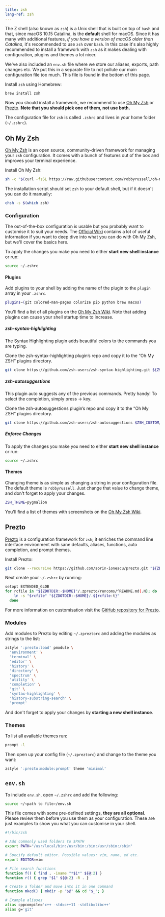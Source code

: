 ```yaml
---
title: zsh
lang-ref: zsh
---
```



The Z shell (also known as `zsh`) is a Unix shell that is built on top of `bash`
and that, since macOS 10.15 Catalina, is the **default** shell for macOS.
Since it has many with additional features, _if you have a version of macOS older than Catalina_,
it's recommended to use `zsh` over `bash`. In this case it's also highly recommended to install a framework with
`zsh` as it makes dealing with configuration, plugins and themes a lot nicer.

We've also included an `env.sh` file where we store our aliases, exports, path
changes etc. We put this in a separate file to not pollute our main
configuration file too much. This file is found in the bottom of this page.

Install `zsh` using Homebrew:

```sh
brew install zsh
```

Now you should install a framework, we recommend to use [Oh My Zsh](https://github.com/robbyrussell/oh-my-zsh)
or [Prezto](https://github.com/sorin-ionescu/prezto). **Note that you should
pick one of them, not use both.**

The configuration file for `zsh` is called `.zshrc` and lives in your home
folder (`~/.zshrc`).

## Oh My Zsh

[Oh My Zsh](https://github.com/robbyrussell/oh-my-zsh) is an open source,
community-driven framework for managing your `zsh` configuration. It comes
with a bunch of features out of the box and improves your terminal experience.

Install Oh My Zsh:

```sh
sh -c "$(curl -fsSL https://raw.githubusercontent.com/robbyrussell/oh-my-zsh/master/tools/install.sh)"
```

The installation script should set `zsh` to your default shell, but if it
doesn't you can do it manually:

```sh
chsh -s $(which zsh)
```

### Configuration

The out-of-the-box configuration is usable but you probably want to customise
it to suit your needs. The [Official Wiki](https://github.com/robbyrussell/oh-my-zsh/wiki)
contains a lot of useful information if you want to deep dive into what you
can do with Oh My Zsh, but we'll cover the basics here.

To apply the changes you make you need to either **start new shell instance**
or run:

```sh
source ~/.zshrc
```

#### Plugins

Add plugins to your shell by adding the name of the plugin to the `plugin`
array in your `.zshrc`.

```sh
plugins=(git colored-man-pages colorize pip python brew macos)
```

You'll find a list of all plugins on the [Oh My Zsh Wiki](https://github.com/robbyrussell/oh-my-zsh/wiki/Plugins).
Note that adding plugins can cause your shell startup time to increase.

##### zsh-syntax-highlighting

The Syntax Highlighting plugin adds beautiful colors to the commands you are typing.

Clone the zsh-syntax-highlighting plugin’s repo and copy it to the “Oh My ZSH” plugins directory.

```sh
git clone https://github.com/zsh-users/zsh-syntax-highlighting.git ${ZSH_CUSTOM:-~/.oh-my-zsh/custom}/plugins/zsh-syntax-highlighting
```

##### zsh-autosuggestions

This plugin auto suggests any of the previous commands. Pretty handy! To select the completion, simply press → key.

Clone the zsh-autosuggestions plugin’s repo and copy it to the “Oh My ZSH” plugins directory.

```sh
git clone https://github.com/zsh-users/zsh-autosuggestions $ZSH_CUSTOM/plugins/zsh-autosuggestions
```

##### Enforce Changes

To apply the changes you make you need to either **start new shell instance**
or run:

```sh
source ~/.zshrc
```

#### Themes

Changing theme is as simple as changing a string in your configuration file.
The default theme is `robbyrussell`. Just change that value to change theme,
and don't forget to apply your changes.

```sh
ZSH_THEME=pygmalion
```

You'll find a list of themes with screenshots on the
[Oh My Zsh Wiki](https://github.com/robbyrussell/oh-my-zsh/wiki/themes).

## Prezto

[Prezto](https://github.com/sorin-ionescu/prezto) is a configuration framework
for `zsh`; it enriches the command line interface environment with sane
defaults, aliases, functions, auto completion, and prompt themes.

Install Prezto:

```sh
git clone --recursive https://github.com/sorin-ionescu/prezto.git "${ZDOTDIR:-$HOME}/.zprezto"
```

Next create your `~/.zshrc` by running:

```sh
setopt EXTENDED_GLOB
for rcfile in "${ZDOTDIR:-$HOME}"/.zprezto/runcoms/^README.md(.N); do
    ln -s "$rcfile" "${ZDOTDIR:-$HOME}/.${rcfile:t}"
  done
```

For more information on customisation visit the [GitHub repository for
Prezto](https://github.com/sorin-ionescu/prezto).

### Modules

Add modules to Prezto by editing `~/.zpreztorc` and adding the modules as
strings to the list:

```sh
zstyle ':prezto:load' pmodule \
  'environment' \
  'terminal' \
  'editor' \
  'history' \
  'directory' \
  'spectrum' \
  'utility' \
  'completion' \
  'git' \
  'syntax-highlighting' \
  'history-substring-search' \
  'prompt'
```

And don't forget to apply your changes by **starting a new shell instance**.

### Themes

To list all available themes run:

```sh
prompt -l
```

Then open up your config file (`~/.zpreztorc`) and change to the theme you want:

```sh
zstyle ':prezto:module:prompt' theme 'minimal'
```

## `env.sh`

To include `env.sh`, open `~/.zshrc` and add the following:

```sh
source ~/<path to file>/env.sh
```

This file comes with some pre-defined settings, **they are all optional**.
Please review them before you use them as your configuration. These are just
examples to show you what you can customise in your shell.

```sh
#!/bin/zsh

# Add commonly used folders to $PATH
export PATH="/usr/local/bin:/usr/bin:/bin:/usr/sbin:/sbin"

# Specify default editor. Possible values: vim, nano, ed etc.
export EDITOR=vim

# File search functions
function f() { find . -iname "*$1*" ${@:2} }
function r() { grep "$1" ${@:2} -R . }

# Create a folder and move into it in one command
function mkcd() { mkdir -p "$@" && cd "$_"; }

# Example aliases
alias cppcompile='c++ -std=c++11 -stdlib=libc++'
alias g='git'
```
